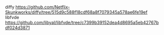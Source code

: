 diffy https://github.com/Netflix-Skunkworks/diffy/tree/515d9c588f18cdf68a8f7079345a578ae6fe19ef
libfvde https://github.com/libyal/libfvde/tree/c7399b39152dea4d8695a5eb42767bdf024d3871

